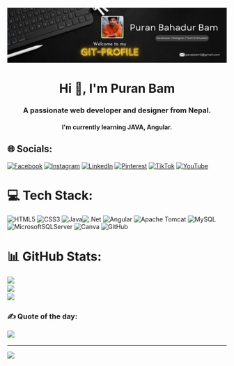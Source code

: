 ![logo](https://github.com/insomniacParas19/insomniacParas19/blob/main/githubbanner.png)
<h1 align="center">Hi 👋, I'm Puran Bam</h1>
<h3 align="center">A passionate web developer and designer from Nepal.</h3>
<h4 align="center">I'm currently learning JAVA, Angular. </h4>

## 🌐 Socials:
[![Facebook](https://img.shields.io/badge/Facebook-%231877F2.svg?logo=Facebook&logoColor=white)](https://facebook.com/puran558) [![Instagram](https://img.shields.io/badge/Instagram-%23E4405F.svg?logo=Instagram&logoColor=white)](https://instagram.com/insomniacparas) [![LinkedIn](https://img.shields.io/badge/LinkedIn-%230077B5.svg?logo=linkedin&logoColor=white)](https://np.linkedin.com/in/puranbam) [![Pinterest](https://img.shields.io/badge/Pinterest-%23E60023.svg?logo=Pinterest&logoColor=white)](https://pinterest.com/insoxprs) [![TikTok](https://img.shields.io/badge/TikTok-%23000000.svg?logo=TikTok&logoColor=white)](https://tiktok.com/@insoxprs) [![YouTube](https://img.shields.io/badge/YouTube-%23FF0000.svg?logo=YouTube&logoColor=white)](https://youtube.com/@@puranbam5099) 

# 💻 Tech Stack:
![HTML5](https://img.shields.io/badge/html5-%23E34F26.svg?style=for-the-badge&logo=html5&logoColor=white) ![CSS3](https://img.shields.io/badge/css3-%231572B6.svg?style=for-the-badge&logo=css3&logoColor=white) ![Java](https://img.shields.io/badge/java-%23ED8B00.svg?style=for-the-badge&logo=openjdk&logoColor=white)![.Net](https://img.shields.io/badge/.NET-5C2D91?style=for-the-badge&logo=.net&logoColor=white) ![Angular](https://img.shields.io/badge/angular-%23DD0031.svg?style=for-the-badge&logo=angular&logoColor=white) ![Apache Tomcat](https://img.shields.io/badge/apache%20tomcat-%23F8DC75.svg?style=for-the-badge&logo=apache-tomcat&logoColor=black) ![MySQL](https://img.shields.io/badge/mysql-4479A1.svg?style=for-the-badge&logo=mysql&logoColor=white) ![MicrosoftSQLServer](https://img.shields.io/badge/Microsoft%20SQL%20Server-CC2927?style=for-the-badge&logo=microsoft%20sql%20server&logoColor=white)  ![Canva](https://img.shields.io/badge/Canva-%2300C4CC.svg?style=for-the-badge&logo=Canva&logoColor=white) ![GitHub](https://img.shields.io/badge/github-%23121011.svg?style=for-the-badge&logo=github&logoColor=white)
# 📊 GitHub Stats:
![](https://github-readme-stats.vercel.app/api?username=insomniacParas19&theme=dark&hide_border=false&include_all_commits=false&count_private=false)<br/>
![](https://github-readme-streak-stats.herokuapp.com/?user=insomniacParas19&theme=dark&hide_border=false)<br/>
![](https://github-readme-stats.vercel.app/api/top-langs/?username=insomniacParas19&theme=dark&hide_border=false&include_all_commits=false&count_private=false&layout=compact)

### ✍️ Quote of the day:
![](https://quotes-github-readme.vercel.app/api?type=horizontal&theme=radical)

---
[![](https://visitcount.itsvg.in/api?id=insomniacParas19&icon=0&color=1)](https://visitcount.itsvg.in)

